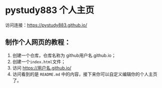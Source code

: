 # pystudy883 个人主页
访问连接：<a>https://pystudy883.github.io/</a>


## 制作个人网页的教程：
1. 创建一个仓库，仓库名称为 github用户名.github.io；
2. 创建一个`index.html`文件；
3. 访问 https://用户名.github.io/
4. 访问看到的是 `README.md` 中的内容，接下来你可以自定义编辑你的个人主页了。
